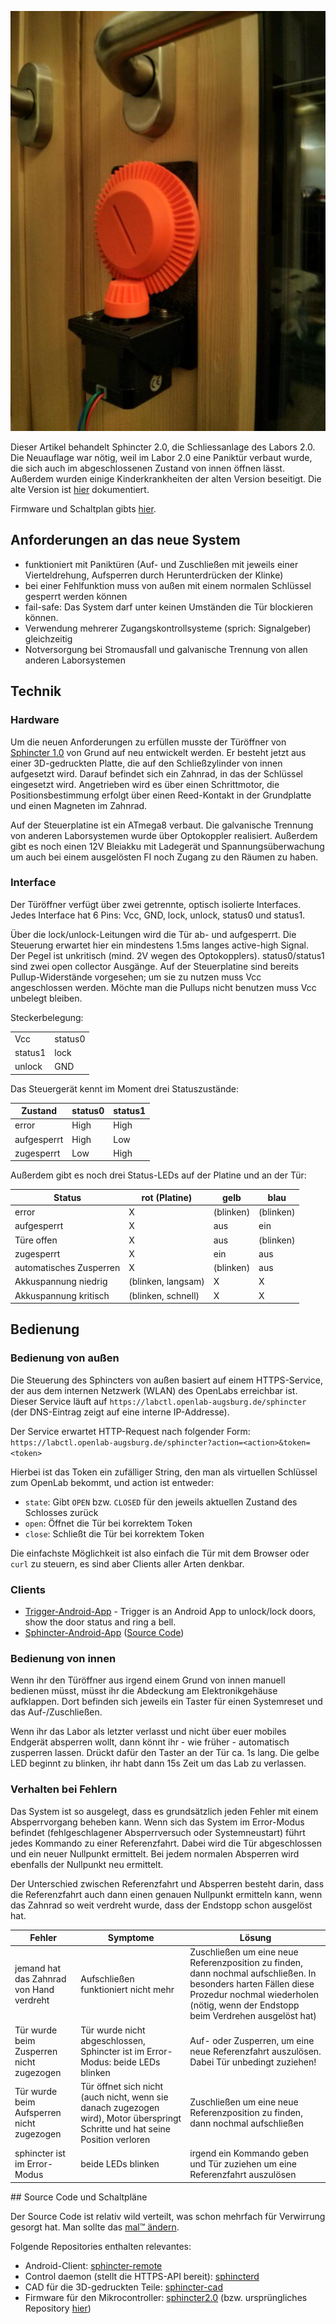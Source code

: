 ![](sphincter2.0.jpg)

Dieser Artikel behandelt Sphincter 2.0, die Schliessanlage des Labors 2.0. Die Neuauflage war nötig, weil im Labor 2.0 eine Paniktür verbaut wurde, die sich auch im abgeschlossenen Zustand von innen öffnen lässt. Außerdem wurden einige Kinderkrankheiten der alten Version beseitigt. Die alte Version ist [hier](Sphincter%201.0) dokumentiert.

Firmware und Schaltplan gibts [hier](https://github.com/phil-underscore/sphincter2.0).

## Anforderungen an das neue System
* funktioniert mit Paniktüren (Auf- und Zuschließen mit jeweils einer Vierteldrehung, Aufsperren durch Herunterdrücken der Klinke)
* bei einer Fehlfunktion muss von außen mit einem normalen Schlüssel gesperrt werden können
* fail-safe: Das System darf unter keinen Umständen die Tür blockieren können.
* Verwendung mehrerer Zugangskontrollsysteme (sprich: Signalgeber) gleichzeitig
* Notversorgung bei Stromausfall und galvanische Trennung von allen anderen Laborsystemen

## Technik

### Hardware

Um die neuen Anforderungen zu erfüllen musste der Türöffner von [Sphincter 1.0](Sphincter_1.0) von Grund auf neu entwickelt werden. Er besteht jetzt aus einer 3D-gedruckten Platte, die auf den Schließzylinder von innen aufgesetzt wird. Darauf befindet sich ein Zahnrad, in das der Schlüssel eingesetzt wird. Angetrieben wird es über einen Schrittmotor, die Positionsbestimmung erfolgt über einen Reed-Kontakt in der Grundplatte und einen Magneten im Zahnrad.

Auf der Steuerplatine ist ein ATmega8 verbaut. Die galvanische Trennung von anderen Laborsystemen wurde über Optokoppler realisiert. Außerdem gibt es noch einen 12V Bleiakku mit Ladegerät und Spannungsüberwachung um auch bei einem ausgelösten FI noch Zugang zu den Räumen zu haben.

### Interface

Der Türöffner verfügt über zwei getrennte, optisch isolierte Interfaces. Jedes Interface hat 6 Pins: Vcc, GND, lock, unlock, status0 und status1.

Über die lock/unlock-Leitungen wird die Tür ab- und aufgesperrt. Die Steuerung erwartet hier ein mindestens 1.5ms langes active-high Signal. Der Pegel ist unkritisch (mind. 2V wegen des Optokopplers). status0/status1 sind zwei open collector Ausgänge. Auf der Steuerplatine sind bereits Pullup-Widerstände vorgesehen; um sie zu nutzen muss Vcc angeschlossen werden. Möchte man die Pullups nicht benutzen muss Vcc unbelegt bleiben.

Steckerbelegung:

<table>
<tr><td>Vcc</td> <td>status0</td></tr>
<tr><td>status1</td><td>lock</td></tr>
<tr><td>unlock</td><td>GND</td></tr>
</table>

Das Steuergerät kennt im Moment drei Statuszustände:

<table>
<thead>
  <tr class="header"><th>Zustand</th><th>status0</th><th>status1</th></tr>
</thead>
<tr><td>error</td><td>High</td><td>High</td></tr>
<tr><td>aufgesperrt</td><td>High</td><td>Low</td></tr>
<tr><td>zugesperrt</td><td>Low</td><td>High</td></tr>
</table>

Außerdem gibt es noch drei Status-LEDs auf der Platine und an der Tür:


<table>
 <thead>
  <tr class="header">
   <th>Status</th>
   <th>rot (Platine)</th>
   <th>gelb</th>
   <th>blau</th>
  </tr>
 </thead>
  <tr>
   <td>error</td>
   <td>X</td>
   <td>(blinken)</td>
   <td>(blinken)</td>
  </tr>
  <tr>
   <td>aufgesperrt</td>
   <td>X</td>
   <td>aus</td>
   <td>ein</td>
  </tr>
  <tr>
   <td>Türe offen</td>
   <td>X</td>
   <td>aus</td>
   <td>(blinken)</td>
  </tr>
  <tr>
   <td>zugesperrt</td>
   <td>X</td>
   <td>ein</td>
   <td>aus</td>
  </tr>
  <tr>
   <td>automatisches Zusperren</td>
   <td>X</td>
   <td>(blinken)</td>
   <td>aus</td>
  </tr>
  <tr>
   <td>Akkuspannung niedrig</td>
   <td>(blinken, langsam)</td>
   <td>X</td>
   <td>X</td>
  </tr>
  <tr>
   <td>Akkuspannung kritisch</td>
   <td>(blinken, schnell)</td>
   <td>X</td>
   <td>X</td>
  </tr>
</table>

## Bedienung

### Bedienung von außen

Die Steuerung des Sphincters von außen basiert auf einem HTTPS-Service, der aus dem internen Netzwerk (WLAN) des OpenLabs erreichbar ist. Dieser Service läuft auf `https://labctl.openlab-augsburg.de/sphincter` (der DNS-Eintrag zeigt auf eine interne IP-Addresse).

Der Service erwartet HTTP-Request nach folgender Form: `https://labctl.openlab-augsburg.de/sphincter?action=<action>&token=<token>`

Hierbei ist das Token ein zufälliger String, den man als virtuellen Schlüssel zum OpenLab bekommt, und action ist entweder:

* `state`: Gibt `OPEN` bzw. `CLOSED` für den jeweils aktuellen Zustand des Schlosses zurück
* `open`: Öffnet die Tür bei korrektem Token
* `close`: Schließt die Tür bei korrektem Token

Die einfachste Möglichkeit ist also einfach die Tür mit dem Browser oder `curl` zu steuern, es sind aber Clients aller Arten denkbar.

### Clients

* [Trigger-Android-App](https://github.com/mwarning/trigger) - Trigger is an Android App to unlock/lock doors, show the door status and ring a bell.
* [Sphincter-Android-App](https://github.com/openlab-aux/sphincter-remote/releases) ([Source Code](https://github.com/openlab-aux/sphincter-remote/))

### Bedienung von innen

Wenn ihr den Türöffner aus irgend einem Grund von innen manuell bedienen müsst, müsst ihr die Abdeckung am Elektronikgehäuse aufklappen. Dort befinden sich jeweils ein Taster für einen Systemreset und das Auf-/Zuschließen.

Wenn ihr das Labor als letzter verlasst und nicht über euer mobiles Endgerät absperren wollt, dann könnt ihr - wie früher - automatisch zusperren lassen. Drückt dafür den Taster an der Tür ca. 1s lang. Die gelbe LED beginnt zu blinken, ihr habt dann 15s Zeit um das Lab zu verlassen.

### Verhalten bei Fehlern

Das System ist so ausgelegt, dass es grundsätzlich jeden Fehler mit einem Absperrvorgang beheben kann. Wenn sich das System im Error-Modus befindet (fehlgeschlagener Absperrversuch oder Systemneustart) führt jedes Kommando zu einer Referenzfahrt. Dabei wird die Tür abgeschlossen und ein neuer Nullpunkt ermittelt. Bei jedem normalen Absperren wird ebenfalls der Nullpunkt neu ermittelt.

Der Unterschied zwischen Referenzfahrt und Absperren besteht darin, dass die Referenzfahrt auch dann einen genauen Nullpunkt ermitteln kann, wenn das Zahnrad so weit verdreht wurde, dass der Endstopp schon ausgelöst hat.

<table>
<thead><tr class="header">
<th>Fehler</th> <th>Symptome</th><th>Lösung</th>
</tr></thead>
<tr>
<td>jemand hat das Zahnrad von Hand verdreht</td> <td>Aufschließen funktioniert nicht mehr</td><td>Zuschließen um eine neue Referenzposition zu finden, dann nochmal aufschließen. In besonders harten Fällen diese Prozedur nochmal wiederholen (nötig, wenn der Endstopp beim Verdrehen ausgelöst hat)</td>
</tr>
<tr>
<td>Tür wurde beim Zusperren nicht zugezogen</td> <td>Tür wurde nicht abgeschlossen, Sphincter ist im Error-Modus: beide LEDs blinken</td><td>Auf- oder Zusperren, um eine neue Referenzfahrt auszulösen. Dabei Tür unbedingt zuziehen!</td>
</tr>
<tr>
<td>Tür wurde beim Aufsperren nicht zugezogen</td> <td>Tür öffnet sich nicht (auch nicht, wenn sie danach zugezogen wird), Motor überspringt Schritte und hat seine Position verloren</td><td>Zuschließen um eine neue Referenzposition zu finden, dann nochmal aufschließen</td>
</tr>
<tr>
<td>sphincter ist im Error-Modus</td> <td>beide LEDs blinken</td><td>irgend ein Kommando geben und Tür zuziehen um eine Referenzfahrt auszulösen</td>
</tr>
</table>
## Source Code und Schaltpläne

Der Source Code ist relativ wild verteilt, was schon mehrfach für Verwirrung gesorgt hat. Man sollte das [mal™ ändern](https://github.com/openlab-aux/orgafoo/issues/225).

Folgende Repositories enthalten relevantes:

* Android-Client: [sphincter-remote](https://github.com/openlab-aux/sphincter-remote)
* Control daemon (stellt die HTTPS-API bereit): [sphincterd](https://github.com/openlab-aux/sphincterd)
* CAD für die 3D-gedruckten Teile: [sphincter-cad](https://github.com/openlab-aux/sphincter2-cad)
* Firmware für den Mikrocontroller: [sphincter2.0](https://github.com/openlab-aux/sphincter2.0) (bzw. ursprüngliches Repository [hier](https://github.com/phil-underscore/sphincter2.0))

